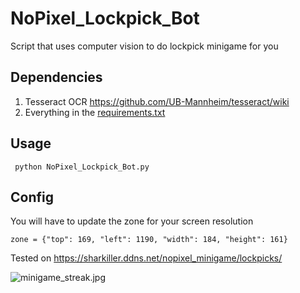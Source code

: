 # NoPixel_Lockpick_Bot
Script that uses computer vision to do lockpick minigame for you

## Dependencies

1. Tesseract OCR https://github.com/UB-Mannheim/tesseract/wiki
2. Everything in the [requirements.txt](requirements.txt)

## Usage
``` python NoPixel_Lockpick_Bot.py```

## Config

You will have to update the zone for your screen resolution
```
zone = {"top": 169, "left": 1190, "width": 184, "height": 161}
```

Tested on https://sharkiller.ddns.net/nopixel_minigame/lockpicks/

![minigame_streak.jpg](minigame_streak.jpg)